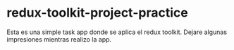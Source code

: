 # redux-toolkit-project-practice
Esta es una simple task app donde se aplica el redux toolkit.
Dejare algunas impresiones mientras realizo la app. 
